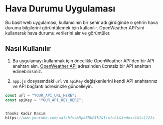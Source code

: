 # Hava Durumu Uygulaması

Bu basit web uygulaması, kullanıcının bir şehir adı girdiğinde o şehrin hava durumu bilgilerini görüntülemek için kullanılır. OpenWeather API'sini kullanarak hava durumu verilerini alır ve görüntüler.

## Nasıl Kullanılır

1. Bu uygulamayı kullanmak için öncelikle OpenWeather API'den bir API anahtarı alın. [OpenWeather API](https://openweathermap.org/api) adresinden ücretsiz bir API anahtarı edinebilirsiniz.

2. `app.js` dosyasındaki `url` ve `apiKey` değişkenlerini kendi API anahtarınız ve API bağlantı adresinizle güncelleyin.

```javascript
const url = "YOUR_API_URL_HERE";
const apiKey = "YOUR_API_KEY_HERE";


thanks Kadir Kasım
https://www.youtube.com/watch?v=AMpkXMU0IkI&list=LL&index=1&t=1125s
